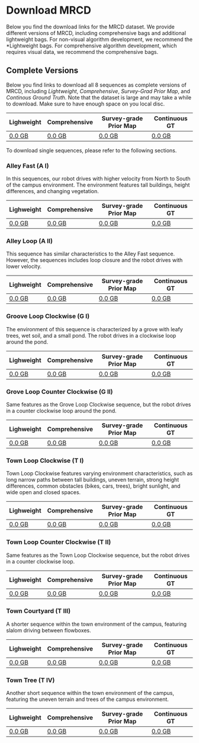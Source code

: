 # Download MRCD
Below you find the download links for the MRCD dataset. We provide different versions of MRCD, including comprehensive bags and additional lightweight bags. For non-visual algorithm development, we recommend the *Lightweight bags. For comprehensive algorithm development, which requires visual data, we recommend the comprehensive bags.

## Complete Versions

Below you find links to download all 8 sequences as complete versions of MRCD, including *Lightweight*, *Comprehensive*, *Survey-Grad Prior Map*, and *Continous Ground Truth*. Note that the dataset is large and may take a while to download. Make sure to have enough space on you local disc. 

| Lighweight | Comprehensive | Survey-grade Prior Map | Continuous GT |
|-|-|-|-|
| [0.0 GB](https://sm20598.github.io/downloads)| [0.0 GB](https://sm20598.github.io/downloads)| [0.0 GB](https://sm20598.github.io/downloads) | [0.0 GB](https://sm20598.github.io/downloads) |

To download single sequences, please refer to the following sections.

### Alley Fast (A I)
In this sequences, our robot drives with higher velocity from North to South of the campus environment. The environment features tall buildings, height differences, and changing vegetation.

| Lighweight | Comprehensive | Survey-grade Prior Map | Continuous GT |
|-|-|-|-|
| [0.0 GB](https://sm20598.github.io/downloads)| [0.0 GB](https://sm20598.github.io/downloads)| [0.0 GB](https://sm20598.github.io/downloads) | [0.0 GB](https://sm20598.github.io/downloads) |

### Alley Loop (A II)
This sequence has similar characteristics to the Alley Fast sequence. However, the sequences includes loop closure and the robot drives with lower velocity.

| Lighweight | Comprehensive | Survey-grade Prior Map | Continuous GT |
|-|-|-|-|
| [0.0 GB](https://sm20598.github.io/downloads)| [0.0 GB](https://sm20598.github.io/downloads)| [0.0 GB](https://sm20598.github.io/downloads) | [0.0 GB](https://sm20598.github.io/downloads) |

### Groove Loop Clockwise (G I)
The environment of this sequence is characterized by a grove with leafy trees, wet soil, and a small pond. The robot drives in a clockwise loop around the pond.

| Lighweight | Comprehensive | Survey-grade Prior Map | Continuous GT |
|-|-|-|-|
| [0.0 GB](https://sm20598.github.io/downloads)| [0.0 GB](https://sm20598.github.io/downloads)| [0.0 GB](https://sm20598.github.io/downloads) | [0.0 GB](https://sm20598.github.io/downloads) |

### Grove Loop Counter Clockwise (G II)
Same features as the Grove Loop Clockwise sequence, but the robot drives in a counter clockwise loop around the pond.

| Lighweight | Comprehensive | Survey-grade Prior Map | Continuous GT |
|-|-|-|-|
| [0.0 GB](https://sm20598.github.io/downloads)| [0.0 GB](https://sm20598.github.io/downloads)| [0.0 GB](https://sm20598.github.io/downloads) | [0.0 GB](https://sm20598.github.io/downloads) |

### Town Loop Clockwise (T I)
Town Loop Clockwise features varying environment characteristics, such as long narrow paths between tall buildings, uneven terrain, strong height differences, common obstacles (bikes, cars, trees), bright sunlight, and wide open and closed spaces.

| Lighweight | Comprehensive | Survey-grade Prior Map | Continuous GT |
|-|-|-|-|
| [0.0 GB](https://sm20598.github.io/downloads)| [0.0 GB](https://sm20598.github.io/downloads)| [0.0 GB](https://sm20598.github.io/downloads) | [0.0 GB](https://sm20598.github.io/downloads) |

### Town Loop Counter Clockwise (T II)
Same features as the Town Loop Clockwise sequence, but the robot drives in a counter clockwise loop.

| Lighweight | Comprehensive | Survey-grade Prior Map | Continuous GT |
|-|-|-|-|
| [0.0 GB](https://sm20598.github.io/downloads)| [0.0 GB](https://sm20598.github.io/downloads)| [0.0 GB](https://sm20598.github.io/downloads) | [0.0 GB](https://sm20598.github.io/downloads) |

### Town Courtyard (T III)
A shorter sequence within the town environment of the campus, featuring slalom driving between flowboxes.

| Lighweight | Comprehensive | Survey-grade Prior Map | Continuous GT |
|-|-|-|-|
| [0.0 GB](https://sm20598.github.io/downloads)| [0.0 GB](https://sm20598.github.io/downloads)| [0.0 GB](https://sm20598.github.io/downloads) | [0.0 GB](https://sm20598.github.io/downloads) |

### Town Tree (T IV)
Another short sequence within the town environment of the campus, featuring the uneven terrain and trees of the campus environment.

| Lighweight | Comprehensive | Survey-grade Prior Map | Continuous GT |
|-|-|-|-|
| [0.0 GB](https://sm20598.github.io/downloads)| [0.0 GB](https://sm20598.github.io/downloads)| [0.0 GB](https://sm20598.github.io/downloads) | [0.0 GB](https://sm20598.github.io/downloads) |